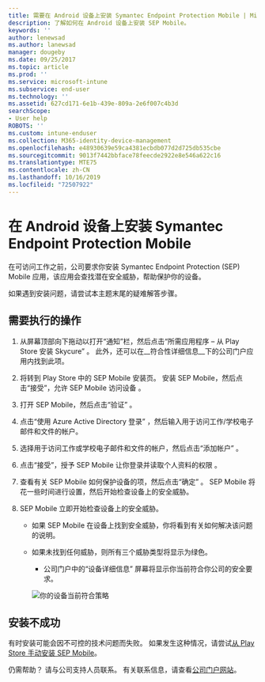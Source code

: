 ```yaml
---
title: 需要在 Android 设备上安装 Symantec Endpoint Protection Mobile | Microsoft Docs
description: 了解如何在 Android 设备上安装 SEP Mobile。
keywords: ''
author: lenewsad
ms.author: lanewsad
manager: dougeby
ms.date: 09/25/2017
ms.topic: article
ms.prod: ''
ms.service: microsoft-intune
ms.subservice: end-user
ms.technology: ''
ms.assetid: 627cd171-6e1b-439e-809a-2e6f007c4b3d
searchScope:
- User help
ROBOTS: ''
ms.custom: intune-enduser
ms.collection: M365-identity-device-management
ms.openlocfilehash: e48930639e59ca4381ecbdb077d2d725db535cbe
ms.sourcegitcommit: 9013f7442bbface78feecde2922e8e546a622c16
ms.translationtype: MTE75
ms.contentlocale: zh-CN
ms.lasthandoff: 10/16/2019
ms.locfileid: "72507922"
---
```

# <a name="install-symantec-endpoint-protection-mobile-on-your-android-device"></a>在 Android 设备上安装 Symantec Endpoint Protection Mobile

在可访问工作之前，公司要求你安装 Symantec Endpoint Protection (SEP) Mobile 应用，该应用会查找潜在安全威胁，帮助保护你的设备。

如果遇到安装问题，请尝试本主题末尾的疑难解答步骤。

## <a name="what-you-need-to-do"></a>需要执行的操作

1. 从屏幕顶部向下拖动以打开“通知”栏，然后点击“所需应用程序 – 从 Play Store 安装 Skycure”  。 此外，还可以在__符合性详细信息__下的公司门户应用内找到此项。

2. 将转到 Play Store 中的 SEP Mobile 安装页。 安装 SEP Mobile，然后点击“接受”，允许 SEP Mobile 访问设备  。

3. 打开 SEP Mobile，然后点击“验证”  。

4. 点击“使用 Azure Active Directory 登录”  ，然后输入用于访问工作/学校电子邮件和文件的帐户。

5. 选择用于访问工作或学校电子邮件和文件的帐户，然后点击“添加帐户”  。

6. 点击“接受”，授予 SEP Mobile 让你登录并读取个人资料的权限  。

7. 查看有关 SEP Mobile 如何保护设备的项，然后点击“确定”  。 SEP Mobile 将花一些时间进行设置，然后开始检查设备上的安全威胁。

8. SEP Mobile 立即开始检查设备上的安全威胁。

   * 如果 SEP Mobile 在设备上找到安全威胁，你将看到有关如何解决该问题的说明。

   * 如果未找到任何威胁，则所有三个威胁类型将显示为绿色。

     * 公司门户中的“设备详细信息”  屏幕将显示你当前符合你公司的安全要求。

     ![你的设备当前符合策略](./media/mtd-device-now-compliant-android.png)

## <a name="if-the-installation-doesnt-work"></a>安装不成功

有时安装可能会因不可控的技术问题而失败。 如果发生这种情况，请尝试[从 Play Store 手动安装 SEP Mobile](https://play.google.com/store/apps/details?id=com.skycure.skycure)。

仍需帮助？ 请与公司支持人员联系。 有关联系信息，请查看[公司门户网站](https://go.microsoft.com/fwlink/?linkid=2010980)。
